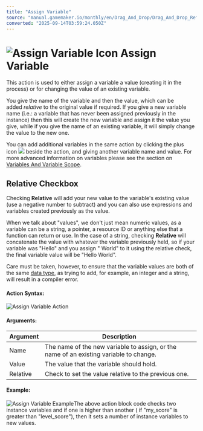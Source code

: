 ```yaml
---
title: "Assign Variable"
source: "manual.gamemaker.io/monthly/en/Drag_And_Drop/Drag_And_Drop_Reference/Common/Assign_Variable.htm"
converted: "2025-09-14T03:59:24.050Z"
---
```


# ![Assign Variable Icon](../../../assets/Images/Scripting_Reference/Drag_And_Drop/Reference/Common/i_Common_Assign_Var.png) Assign Variable

This action is used to either assign a variable a value (creating it in the process) or for changing the value of an existing variable.

You give the name of the variable and then the value, which can be added _relative_ to the original value if required. If you give a new variable name (i.e.: a variable that has never been assigned previously in the instance) then this will create the new variable and assign it the value you give, while if you give the name of an existing variable, it will simply change the value to the new one.

You can add additional variables in the same action by clicking the plus icon ![](../../../assets/Images/Scripting_Reference/Drag_And_Drop/Reference/Icon_Expand_Arguments.png) beside the action, and giving another variable name and value. For more advanced information on variables please see the section on [Variables And Variable Scope](../../../GameMaker_Language/GML_Overview/Variables_And_Variable_Scope.md).

## Relative Checkbox

Checking **Relative** will add your new value to the variable's existing value (use a negative number to subtract) and you can also use expressions and variables created previously as the value.

When we talk about "values", we don't just mean numeric values, as a variable can be a string, a pointer, a resource ID or anything else that a function can return or use. In the case of a string, checking **Relative** will concatenate the value with whatever the variable previously held, so if your variable was "Hello" and you assign " World" to it using the relative check, the final variable value will be "Hello World".

Care must be taken, however, to ensure that the variable values are both of the same [data type](../../../GameMaker_Language/GML_Overview/Data_Types.md), as trying to add, for example, an integer and a string, will result in a compiler error.

#### Action Syntax:

![Assign Variable Action](../../../assets/Images/Scripting_Reference/Drag_And_Drop/Reference/Common/a_Common_Assign_Var.png)

#### Arguments:

| Argument | Description |
| --- | --- |
| Name | The name of the new variable to assign, or the name of an existing variable to change. |
| Value | The value that the variable should hold. |
| Relative | Check to set the value relative to the previous one. |

#### Example:

![Assign Variable Example](../../../assets/Images/Scripting_Reference/Drag_And_Drop/Reference/Common/e_Common_Assign_Var.png)The above action block code checks two instance variables and if one is higher than another ( if "my\_score" is greater than "level\_score"), then it sets a number of instance variables to new values.